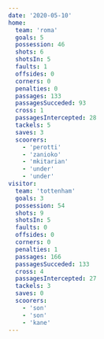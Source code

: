 ```yaml
---
date: '2020-05-10'
home:
  team: 'roma'
  goals: 5
  possession: 46
  shots: 6
  shotsIn: 5
  faults: 1
  offsides: 0
  corners: 0
  penalties: 0
  passages: 133
  passagesSucceded: 93
  cross: 1
  passagesIntercepted: 28
  tackels: 5
  saves: 3
  scoorers:
    - 'perotti'
    - 'zanioko'
    - 'mkitarian'
    - 'under'
    - 'under'
visitor:
  team: 'tottenham'
  goals: 3
  possession: 54
  shots: 9
  shotsIn: 5
  faults: 0
  offsides: 0
  corners: 0
  penalties: 1
  passages: 166
  passagesSucceded: 133
  cross: 4
  passagesIntercepted: 27
  tackels: 3
  saves: 0
  scoorers:
    - 'son'
    - 'son'
    - 'kane'
---
```

